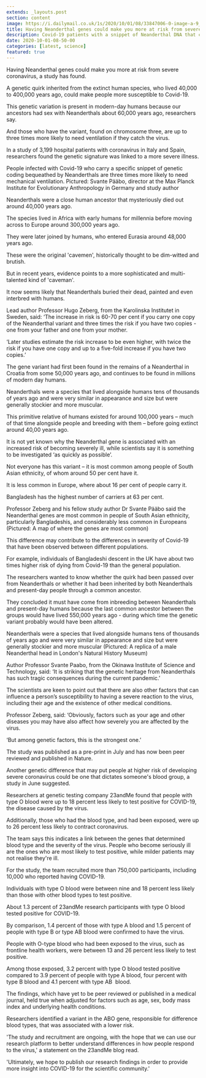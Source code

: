 ```yaml
---
extends: _layouts.post
section: content
image: https://i.dailymail.co.uk/1s/2020/10/01/08/33847006-0-image-a-9_1601538105953.jpg 
title: Having Neanderthal genes could make you more at risk from severe symptoms of Covid-19, study finds 
description: Covid-19 patients with a snippet of Neanderthal DNA that crossed into the human genome some 60,000 years ago run a higher risk of severe complications from the illness, scientists say. 
date: 2020-10-01-08-50-00 
categories: [latest, science] 
featured: true 
--- 
```

Having Neanderthal genes could make you more at risk from severe coronavirus, a study has found.

A genetic quirk inherited from the extinct human species, who lived 40,000 to 400,000 years ago, could make people more susceptible to Covid-19.

This genetic variation is present in modern-day humans because our ancestors had sex with Neanderthals about 60,000 years ago, researchers say.

And those who have the variant, found on chromosome three, are up to three times more likely to need ventilation if they catch the virus.

In a study of 3,199 hospital patients with coronavirus in Italy and Spain, researchers found the genetic signature was linked to a more severe illness.

People infected with Covid-19 who carry a specific snippet of genetic coding bequeathed by Neanderthals are three times more likely to need mechanical ventilation. Pictured: Svante Pääbo, director at the Max Planck Institute for Evolutionary Anthropology in Germany and study author

Neanderthals were a close human ancestor that mysteriously died out around 40,000 years ago.

The species lived in Africa with early humans for millennia before moving across to Europe around 300,000 years ago.

They were later joined by humans, who entered Eurasia around 48,000 years ago.  

These were the original 'cavemen', historically thought to be dim-witted and brutish.

But in recent years, evidence points to a more sophisticated and multi-talented kind of 'caveman'.

It now seems likely that Neanderthals buried their dead, painted and even interbred with humans.     

Lead author Professor Hugo Zeberg, from the Karolinska Institutet in Sweden, said: ‘The increase in risk is 60-70 per cent if you carry one copy of the Neanderthal variant and three times the risk if you have two copies - one from your father and one from your mother.

‘Later studies estimate the risk increase to be even higher, with twice the risk if you have one copy and up to a five-fold increase if you have two copies.’ 

The gene variant had first been found in the remains of a Neanderthal in Croatia from some 50,000 years ago, and continues to be found in millions of modern day humans.

Neanderthals were a species that lived alongside humans tens of thousands of years ago and were very similar in appearance and size but were generally stockier and more muscular.

This primitive relative of humans existed for around 100,000 years – much of that time alongside people and breeding with them – before going extinct around 40,00 years ago. 

It is not yet known why the Neanderthal gene is associated with an increased risk of becoming severely ill, while scientists say it is something to be investigated ‘as quickly as possible’.

Not everyone has this variant – it is most common among people of South Asian ethnicity, of whom around 50 per cent have it.

It is less common in Europe, where about 16 per cent of people carry it.

Bangladesh has the highest number of carriers at 63 per cent.

Professor Zeberg and his fellow study author Dr Svante Pääbo said the Neanderthal genes are most common in people of South Asian ethnicity, particularly Bangladeshis, and considerably less common in Europeans (Pictured: A map of where the genes are most common)

This difference may contribute to the differences in severity of Covid-19 that have been observed between different populations. 

For example, individuals of Bangladeshi descent in the UK have about two times higher risk of dying from Covid-19 than the general population.  

The researchers wanted to know whether the quirk had been passed over from Neanderthals or whether it had been inherited by both Neanderthals and present-day people through a common ancestor.

They concluded it must have come from inbreeding between Neanderthals and present-day humans because the last common ancestor between the groups would have lived 550,000 years ago - during which time the genetic variant probably would have been altered.

Neanderthals were a species that lived alongside humans tens of thousands of years ago and were very similar in appearance and size but were generally stockier and more muscular (Pictured: A replica of a male Neanderthal head in London's Natural History Museum)

Author Professor Svante Paabo, from the Okinawa Institute of Science and Technology, said: ‘It is striking that the genetic heritage from Neanderthals has such tragic consequences during the current pandemic.’ 

The scientists are keen to point out that there are also other factors that can influence a person’s susceptibility to having a severe reaction to the virus, including their age and the existence of other medical conditions.

Professor Zeberg, said: ‘Obviously, factors such as your age and other diseases you may have also affect how severely you are affected by the virus.

‘But among genetic factors, this is the strongest one.’ 

The study was published as a pre-print in July and has now been peer reviewed and published in Nature.  

Another genetic difference that may put people at higher risk of developing severe coronavirus could be one that dictates someone's blood group, a study in June suggested.

Researchers at genetic testing company 23andMe found that people with type O blood were up to 18 percent less likely to test positive for COVID-19, the disease caused by the virus.

Additionally, those who had the blood type, and had been exposed, were up to 26 percent less likely to contract coronavirus.

The team says this indicates a link between the genes that determined blood type and the severity of the virus. People who become seriously ill are the ones who are most likely to test positive, while milder patients may not realise they're ill.

For the study, the team recruited more than 750,000 participants, including 10,000 who reported having COVID-19.

Individuals with type O blood were between nine and 18 percent less likely than those with other blood types to test positive.

About 1.3 percent of 23andMe research participants with type O blood tested positive for COVID-19.

By comparison, 1.4 percent of those with type A blood and 1.5 percent of people with type B or type AB blood were confirmed to have the virus. 

People with O-type blood who had been exposed to the virus, such as frontline health workers, were between 13 and 26 percent less likely to test positive. 

Among those exposed, 3.2 percent with type O blood tested positive compared to 3.9 percent of people with type A blood, four percent with type B blood and 4.1 percent with type AB  blood.

The findings, which have yet to be peer reviewed or published in a medical journal, held true when adjusted for factors such as age, sex, body mass index and underlying health conditions. 

Researchers identified a variant in the ABO gene, responsible for difference blood types, that was associated with a lower risk. 

'The study and recruitment are ongoing, with the hope that we can use our research platform to better understand differences in how people respond to the virus,' a statement on the 23andMe blog read. 

'Ultimately, we hope to publish our research findings in order to provide more insight into COVID-19 for the scientific community.'

